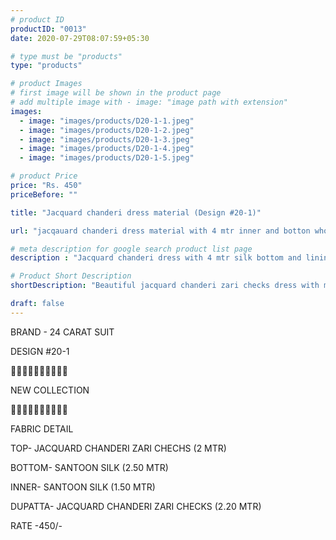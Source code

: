 ```yaml
---
# product ID
productID: "0013"
date: 2020-07-29T08:07:59+05:30

# type must be "products"
type: "products"

# product Images
# first image will be shown in the product page
# add multiple image with - image: "image path with extension"
images:
  - image: "images/products/D20-1-1.jpeg"
  - image: "images/products/D20-1-2.jpeg"
  - image: "images/products/D20-1-3.jpeg"
  - image: "images/products/D20-1-4.jpeg"
  - image: "images/products/D20-1-5.jpeg"

# product Price
price: "Rs. 450"
priceBefore: ""

title: "Jacquard chanderi dress material (Design #20-1)"

url: "jacqauard chanderi dress material with 4 mtr inner and botton wholesale"

# meta description for google search product list page
description : "Jacquard chanderi dress with 4 mtr silk bottom and lining with matching chanderi zari dupatta"

# Product Short Description
shortDescription: "Beautiful jacquard chanderi zari checks dress with matching 4 mtr bottom plus lining and chanderi zari checks dupatta."

draft: false
---
```

BRAND - 24 CARAT SUIT

DESIGN #20-1

💐💐💐💐💐💐💐💐💐💐

NEW COLLECTION

🌷🌷🌷🌷🌷🌷🌷🌷🌷🌷

FABRIC DETAIL

TOP- JACQUARD CHANDERI ZARI CHECHS (2 MTR)

BOTTOM- SANTOON SILK (2.50 MTR)

INNER- SANTOON SILK (1.50 MTR)

DUPATTA- JACQUARD CHANDERI ZARI CHECKS (2.20 MTR)

RATE -450/-
